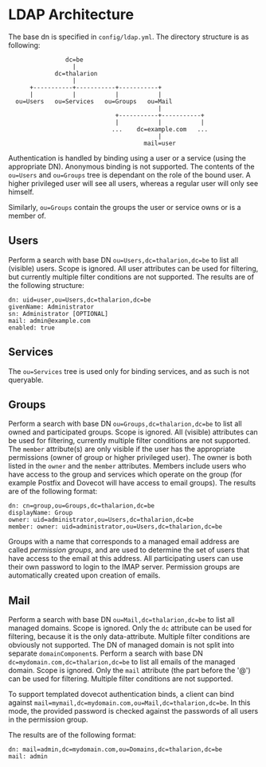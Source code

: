 # LDAP Architecture

The base dn is specified in `config/ldap.yml`. The directory structure is as following:
```
                dc=be
                  |
             dc=thalarion
                  |
      +-----------+-----------+-----------+
      |           |           |           |
  ou=Users   ou=Services   ou=Groups   ou=Mail
                                          |
                              +-----------+-----------+
                              |           |           |
                             ...    dc=example.com   ...
                                          |
                                      mail=user

```

Authentication is handled by binding using a user or a service (using the appropriate DN). Anonymous binding is not supported. The contents of the `ou=Users` and `ou=Groups` tree is dependant on the role of the bound user. A higher privileged user will see all users, whereas a regular user will only see himself.

Similarly, `ou=Groups` contain the groups the user or service owns or is a member of.

## Users

Perform a search with base DN `ou=Users,dc=thalarion,dc=be` to list all (visible) users. Scope is ignored. All user attributes can be used for filtering, but currently multiple filter conditions are not supported.
The results are of the following structure:

```
dn: uid=user,ou=Users,dc=thalarion,dc=be
givenName: Administrator
sn: Administrator [OPTIONAL]
mail: admin@example.com
enabled: true
```

## Services

The `ou=Services` tree is used only for binding services, and as such is not queryable.

## Groups

Perform a search with base DN `ou=Groups,dc=thalarion,dc=be` to list all owned and participated groups. Scope is ignored. All (visible) attributes can be used for filtering, currently multiple filter conditions are not supported. The `member` attribute(s) are only visible if the user has the appropriate permissions (owner of group or higher privileged user). The owner is both listed in the `owner` and the `member` attributes. Members include users who have access to the group and services which operate on the group (for example Postfix and Dovecot will have access to email groups).
The results are of the following format:

```
dn: cn=group,ou=Groups,dc=thalarion,dc=be
displayName: Group
owner: uid=administrator,ou=Users,dc=thalarion,dc=be
member: owner: uid=administrator,ou=Users,dc=thalarion,dc=be

```

Groups with a name that corresponds to a managed email address are called *permission groups*, and are used to determine the set of users that have access to the email at this address. All participating users can use their own password to login to the IMAP server. Permission groups are automatically created upon creation of emails.

## Mail

Perform a search with base DN `ou=Mail,dc=thalarion,dc=be` to list all managed domains. Scope is ignored. Only the `dc` attribute can be used for filtering, because it is the only data-attribute. Multiple filter conditions are obviously not supported. The DN of managed domain is not split into separate `domainComponent`s.
Perform a search with base DN `dc=mydomain.com,dc=thalarion,dc=be` to list all emails of the managed domain. Scope is ignored. Only the `mail` attribute (the part before the '@') can be used for filtering. Multiple filter conditions are not supported.

To support templated dovecot authentication binds, a client can bind against `mail=mymail,dc=mydomain.com,ou=Mail,dc=thalarion,dc=be`. In this mode, the provided password is checked against the passwords of all users in the permission group.

The results are of the following format:

```
dn: mail=admin,dc=mydomain.com,ou=Domains,dc=thalarion,dc=be
mail: admin

```
